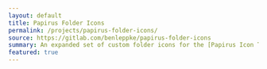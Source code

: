 ```yaml
---
layout: default
title: Papirus Folder Icons
permalink: /projects/papirus-folder-icons/
source: https://gitlab.com/benleppke/papirus-folder-icons
summary: An expanded set of custom folder icons for the [Papirus Icon Theme](https://github.com/PapirusDevelopmentTeam/papirus-icon-theme).
featured: true
---
```

